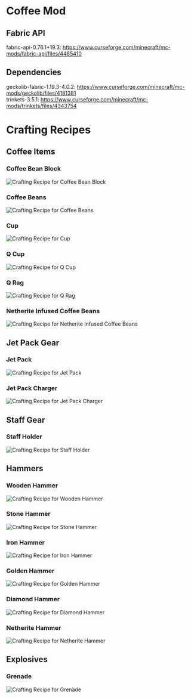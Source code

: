 # Coffee Mod

## Fabric API
fabric-api-0.76.1+19.3: https://www.curseforge.com/minecraft/mc-mods/fabric-api/files/4485410

## Dependencies
geckolib-fabric-1.19.3-4.0.2: https://www.curseforge.com/minecraft/mc-mods/geckolib/files/4181381 \
trinkets-3.5.1: https://www.curseforge.com/minecraft/mc-mods/trinkets/files/4343754

# Crafting Recipes
## Coffee Items
### Coffee Bean Block
![Crafting Recipe for Coffee Bean Block](./Crafting%20Recipes/Coffee%20Bean%20Block.jpg)
### Coffee Beans
![Crafting Recipe for Coffee Beans](./Crafting%20Recipes/Coffee%20Beans.jpg)
### Cup
![Crafting Recipe for Cup](./Crafting%20Recipes/Cup.jpg)
### Q Cup
![Crafting Recipe for Q Cup](./Crafting%20Recipes/Q%20Cup.jpg)
### Q Rag
![Crafting Recipe for Q Rag](./Crafting%20Recipes/Q%20Rag.jpg)
### Netherite Infused Coffee Beans
![Crafting Recipe for Netherite Infused Coffee Beans](./Crafting%20Recipes/Netherite%20Infused%20Coffee%20Beans.jpg)

## Jet Pack Gear
### Jet Pack
![Crafting Recipe for Jet Pack](./Crafting%20Recipes/Jet%20Pack.jpg)
### Jet Pack Charger
![Crafting Recipe for Jet Pack Charger](./Crafting%20Recipes/Jet%20Pack%20Charger.jpg)

## Staff Gear
### Staff Holder
![Crafting Recipe for Staff Holder](./Crafting%20Recipes/Staff%20Holder.jpg)

## Hammers
### Wooden Hammer
![Crafting Recipe for Wooden Hammer](./Crafting%20Recipes/Wooden%20Hammer.jpg)
### Stone Hammer
![Crafting Recipe for Stone Hammer](./Crafting%20Recipes/Stone%20Hammer.jpg)
### Iron Hammer
![Crafting Recipe for Iron Hammer](./Crafting%20Recipes/Iron%20Hammer.jpg)
### Golden Hammer
![Crafting Recipe for Golden Hammer](./Crafting%20Recipes/Golden%20Hammer.jpg)
### Diamond Hammer
![Crafting Recipe for Diamond Hammer](./Crafting%20Recipes/Diamond%20Hammer.jpg)
### Netherite Hammer
![Crafting Recipe for Netherite Hammer](./Crafting%20Recipes/Netherite%20Hammer.jpg)
## Explosives
### Grenade
![Crafting Recipe for Grenade](./Crafting%20Recipes/Grenade.jpg)